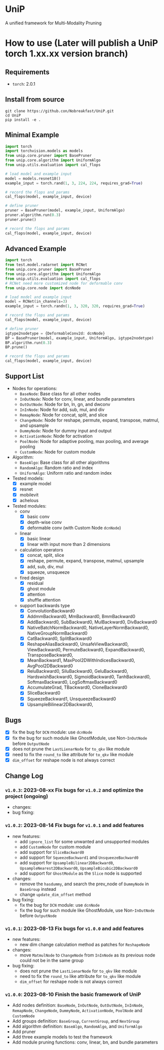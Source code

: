 # UniP
A unified framework for Multi-Modality Pruning

# How to use (Later will publish a UniP torch 1.xx.xx version branch)

## Requirements
- `torch`: 2.0.1

## Install from source
``` shell
git clone https://github.con/Nobreakfast/UniP.git
cd UniP
pip install -e .
```

## Minimal Example
``` python
import torch
import torchvision.models as models
from unip.core.pruner import BasePruner
from unip.core.algorithm import UniformAlgo
from unip.utils.evaluation import cal_flops

# load model and example input
model = models.resnet18()
example_input = torch.rand(1, 3, 224, 224, requires_grad=True)

# record the flops and params
cal_flops(model, example_input, device)

# define pruner
pruner = BasePruner(model, example_input, UniformAlgo)
pruner.algorithm.run(0.3)
pruner.prune()

# record the flops and params
cal_flops(model, example_input, device)
```

## Advanced Example
``` python
import torch
from test.model.radarnet import RCNet
from unip.core.pruner import BasePruner
from unip.core.algorithm import UniformAlgo
from unip.utils.evaluation import cal_flops
# RCNet need more customized node for deformable conv
from unip.core.node import dcnNode

# load model and example input
model = RCNet(in_channels=3)
example_input = torch.randn(1, 3, 320, 320, requires_grad=True)

# record the flops and params
cal_flops(model, example_input, device)

# define pruner
igtype2nodetype = {DeformableConv2d: dcnNode}
BP = BasePruner(model, example_input, UniformAlgo, igtype2nodetype)
BP.algorithm.run(0.3)
BP.prune()

# record the flops and params
cal_flops(model, example_input, device)
```
## Support List
- Nodes for operations:
    - `BaseNode`: Base class for all other nodes
    - `InOutNode`: Node for conv, linear, and bundle parameters
    - `OutOutNode`: Node for bn, ln, gn, and dwconv
    - `InInNode`: Node for add, sub, mul, and div
    - `RemapNode`: Node for concat, split, and slice
    - `ChangeNode`: Node for reshape, permute, expand, transpose, matmul, and upsample
    - `DummyNode`: Node for dummy input and output
    - `ActivationNode`: Node for activation
    - `PoolNode`: Node for adaptive pooling, max pooling, and average pooling
    - `CustomNode`: Node for custom module
- Algorithm:
    - `BaseAlgo`: Base class for all other algorithms
    - `RandomAlgo`: Random ratio and index
    - `UniformAlgo`: Uniform ratio and random index
- Tested models:
    - [x] example model
    - [x] resnet
    - [x] mobilevit
    - [x] achelous
- Tested modules:
    - conv
        - [x] basic conv
        - [x] depth-wise conv
        - [x] deformable conv (with Custom Node `dcnNode`)
    - linear
        - [x] basic linear
        - [x] linear with input more than 2 dimensions
    - calculation operators
        - [x] concat, split, slice
        - [x] reshape, permute, expand, transpose, matmul, upsample
        - [x] add, sub, div, mul
        - [x] squeeze, unsqueeze
    - fired design
        - [x] residual
        - [x] ghost module
        - [x] attention
        - [x] shuffle attention
    - support backwards type
        - [x] ConvolutionBackward0
        - [x] AddmmBackward0, MmBackward0, BmmBackward0
        - [x] AddBackward0, SubBackward0, MulBackward0, DivBackward0
        - [x] NativeBatchNormBackward0, NativeLayerNormBackward0, NativeGroupNormBackward0
        - [x] CatBackward0, SplitBackward0
        - [x] ReshapeAliasBackward0, UnsafeViewBackward0, ViewBackward0, PermuteBackward0, ExpandBackward0, TransposeBackward0, 
        - [x] MeanBackward1, MaxPool2DWithIndicesBackward0, AvgPool2DBackward0
        - [x] ReluBackward0, SiluBackward0, GeluBackward0, HardswishBackward0, SigmoidBackward0, TanhBackward0, SoftmaxBackward0, LogSoftmaxBackward0
        - [x] AccumulateGrad, TBackward0, CloneBackward0
        - [x] SliceBackward0
        - [x] SqueezeBackward1, UnsqueezeBackward0
        - [x] UpsampleBilinear2DBackward0,

## Bugs
- [x] fix the bug for `DCN` module: use `dcnNode`
- [x] fix the bug for such module like GhostModule, use Non-`InOutNode` before `OutputNode`
- [x] does not prune the `LastLienarNode` for `to_qkv` like module
- [x] need to fix the `round_to` like attribute for `to_qkv` like module
- [x] `dim_offset` for reshape node is not always correct

## Change Log
### `v1.0.3`: 2023-08-xx Fix bugs for `v1.0.2` and optimize the project (ongoing)
- changes:
    <!-- - organize the `BaseAlgo` for better inheritance -->
    <!-- - organize the `./ttl` folder for better example -->
    <!-- - organize the `./test` folder for better test -->
- bug fixing:
### `v1.0.2`: 2023-08-14 Fix bugs for `v1.0.1` and add features
- new features:
    - add `ignore_list` for some unwanted and unsupported modules
    - add `CustomNode` for custom module
    - add support for `SliceBackward0`
    - add support for `SqueezeBackward1` and `UnsqueezeBackward0`
    - add support for `UpsampleBilinear2DBackward0`, `UpsampleNearest2DBackward0`, `UpsampleBicubic2DBackward0`
    - add support for `GhostModule` as the `Slice` node is supported
- changes:
    - remove the `hasdummy`, and search the prev_node of `DummyNode` in `BaseGroup` instead
    - change `update_dim_offset` method
- bug fixing:
    - fix the bug for `DCN` module: use `dcnNode`
    - fix the bug for such module like GhostModule, use Non-`InOutNode` before `OutputNode`
### `v1.0.1`: 2023-08-13 Fix bugs for `v1.0.0` and add features
- new features:
    - new dim change calculation method as patches for `ReshapeNode`
- changes:
    - move `MatmulNode` to `ChangeNode` from `InInNode` as its previous node could not be in the same group
- bug fixing:
    - does not prune the `LastLienarNode` for `to_qkv` like module
    - need to fix the `round_to` like attribute for `to_qkv` like module
    - `dim_offset` for reshape node is not always correct
### `v1.0.0`: 2023-08-10 Finish the basic framework of UniP 
- Add nodes definition: `BaseNode`, `InOutNode`, `OutOutNode`, `InInNode`, `RemapNode`, `ChangeNode`, `DummyNode`, `ActivationNode`, `PoolNode` and `CustomNode`
- Add groups definition: `BaseGroup`, `CurrentGroup`, and `NextGroup`
- Add algorithm definition: `BaseAlgo`, `RandomAlgo`, and `UniformAlgo`
- Add pruner
- Add three example models to test the framework
- Add module pruning functions: conv, linear, bn, and bundle parameters